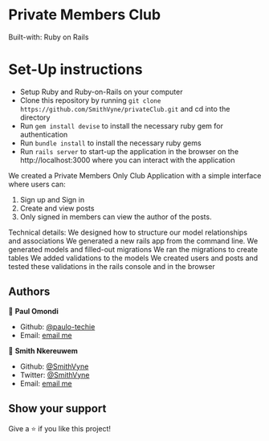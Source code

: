 # Private Members Club
Built-with: Ruby on Rails

# Set-Up instructions
* Setup Ruby and Ruby-on-Rails on your computer
* Clone this repository by running `git clone https://github.com/SmithVyne/privateClub.git` and cd into the directory
* Run `gem install devise` to install the necessary ruby gem for authentication
* Run `bundle install` to install the necessary ruby gems
* Run `rails server` to start-up the application in the browser on the http://localhost:3000 where you can interact with the application


We created a Private Members Only Club Application with a simple interface where users can:
1. Sign up and Sign in
2. Create and view posts
3. Only signed in members can view the author of the posts.

Technical details:
We designed how to structure our model relationships and associations
We generated a new rails app from the command line.
We generated models and filled-out migrations
We ran the migrations to create tables
We added validations to the models
We created users and posts and tested these validations in the rails console and in the browser


## Authors

👤 **Paul Omondi**

- Github: [@paulo-techie](https://github.com/paulo-techie)
- Email: [email me](paulo.techie@gmail.com)

👤 **Smith Nkereuwem**

- Github: [@SmithVyne](https://github.com/SmithVyne)
- Twitter: [@SmithVyne](https://twitter.com/SmithVyne)
- Email: [email me](smithnkereuwem2@gmail.com)


## Show your support

Give a ⭐️ if you like this project!

